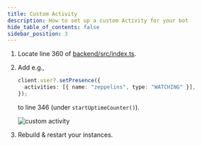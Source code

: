 ```yaml
---
title: Custom Activity
description: How to set up a custom Activity for your bot
hide_table_of_contents: false
sidebar_position: 3
---
```


1. Locate line 360 of [backend/src/index.ts](https://github.com/Dragory/ZeppelinBot/blob/master/backend/src/index.ts#L360).
2. Add e.g.,

   ```ts
   client.user?.setPresence({
     activities: [{ name: "zeppelins", type: "WATCHING" }],
   });
   ```

   to line 346 (under `startUptimeCounter()`).

   ![custom activity](/img/guides/discord/custom_activity.png "Custom Activity")

3. Rebuild & restart your instances.
